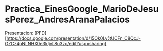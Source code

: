 # Practica_EinesGoogle_MarioDeJesusPerez_AndresAranaPalacios

Presentacion: [PFD][https://docs.google.com/presentation/d/15Ok0Lv5tUCFn_C8QcJ-GZCz4pNLNHX0e3kIjvb8u3zc/edit?usp=sharing]
